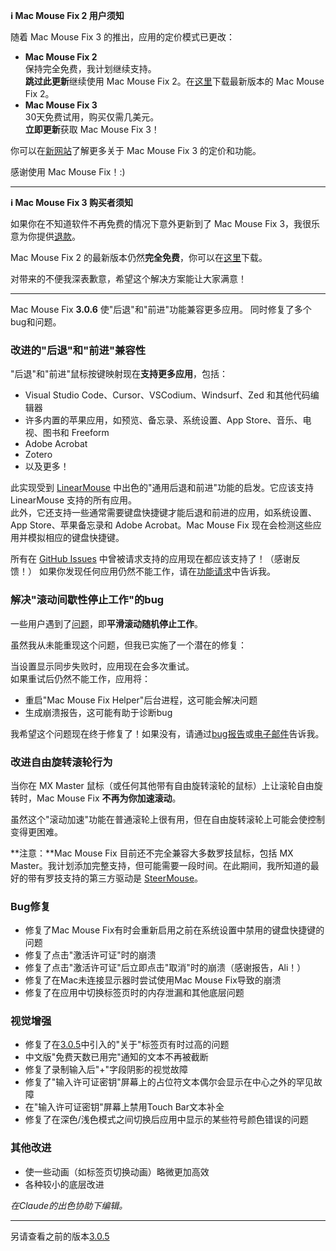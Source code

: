 **ℹ️ Mac Mouse Fix 2 用户须知**

随着 Mac Mouse Fix 3 的推出，应用的定价模式已更改：

- **Mac Mouse Fix 2**\
保持完全免费，我计划继续支持。\
**跳过此更新**继续使用 Mac Mouse Fix 2。在[这里](https://redirect.macmousefix.com/?target=mmf2-latest)下载最新版本的 Mac Mouse Fix 2。
- **Mac Mouse Fix 3**\
30天免费试用，购买仅需几美元。\
**立即更新**获取 Mac Mouse Fix 3！

你可以在[新网站](https://macmousefix.com/)了解更多关于 Mac Mouse Fix 3 的定价和功能。

感谢使用 Mac Mouse Fix！:)

---

**ℹ️ Mac Mouse Fix 3 购买者须知**

如果你在不知道软件不再免费的情况下意外更新到了 Mac Mouse Fix 3，我很乐意为你提供[退款](https://redirect.macmousefix.com/?target=mmf-apply-for-refund)。

Mac Mouse Fix 2 的最新版本仍然**完全免费**，你可以在[这里](https://redirect.macmousefix.com/?target=mmf2-latest)下载。

对带来的不便我深表歉意，希望这个解决方案能让大家满意！

---

Mac Mouse Fix **3.0.6** 使"后退"和"前进"功能兼容更多应用。
同时修复了多个bug和问题。

### 改进的"后退"和"前进"兼容性

"后退"和"前进"鼠标按键映射现在**支持更多应用**，包括：

- Visual Studio Code、Cursor、VSCodium、Windsurf、Zed 和其他代码编辑器
- 许多内置的苹果应用，如预览、备忘录、系统设置、App Store、音乐、电视、图书和 Freeform
- Adobe Acrobat
- Zotero
- 以及更多！

此实现受到 [LinearMouse](https://github.com/linearmouse/linearmouse) 中出色的"通用后退和前进"功能的启发。它应该支持 LinearMouse 支持的所有应用。\
此外，它还支持一些通常需要键盘快捷键才能后退和前进的应用，如系统设置、App Store、苹果备忘录和 Adobe Acrobat。Mac Mouse Fix 现在会检测这些应用并模拟相应的键盘快捷键。

所有在 [GitHub Issues](https://github.com/noah-nuebling/mac-mouse-fix/issues?q=state%3Aclosed%20label%3A%22Universal%20Back%20and%20Forward%22) 中曾被请求支持的应用现在都应该支持了！（感谢反馈！）
如果你发现任何应用仍然不能工作，请在[功能请求](http://redirect.macmousefix.com/?target=mmf-feedback-feature-request)中告诉我。

### 解决"滚动间歇性停止工作"的bug

一些用户遇到了[问题](https://github.com/noah-nuebling/mac-mouse-fix/issues?q=is%3Aissue%20state%3Aclosed%20stops%20working%20label%3A%22Scroll%20Stops%20Working%20Intermittently%22)，即**平滑滚动随机停止工作**。

虽然我从未能重现这个问题，但我已实施了一个潜在的修复：

当设置显示同步失败时，应用现在会多次重试。\
如果重试后仍然不能工作，应用将：

- 重启"Mac Mouse Fix Helper"后台进程，这可能会解决问题
- 生成崩溃报告，这可能有助于诊断bug

我希望这个问题现在终于修复了！如果没有，请通过[bug报告](http://redirect.macmousefix.com/?target=mmf-feedback-bug-report)或[电子邮件](http://redirect.macmousefix.com/?target=mailto-noah)告诉我。

### 改进自由旋转滚轮行为

当你在 MX Master 鼠标（或任何其他带有自由旋转滚轮的鼠标）上让滚轮自由旋转时，Mac Mouse Fix **不再为你加速滚动**。

虽然这个"滚动加速"功能在普通滚轮上很有用，但在自由旋转滚轮上可能会使控制变得更困难。

**注意：**Mac Mouse Fix 目前还不完全兼容大多数罗技鼠标，包括 MX Master。我计划添加完整支持，但可能需要一段时间。在此期间，我所知道的最好的带有罗技支持的第三方驱动是 [SteerMouse](https://plentycom.jp/en/steermouse/)。

### Bug修复

- 修复了Mac Mouse Fix有时会重新启用之前在系统设置中禁用的键盘快捷键的问题
- 修复了点击"激活许可证"时的崩溃
- 修复了点击"激活许可证"后立即点击"取消"时的崩溃（感谢报告，Ali！）
- 修复了在Mac未连接显示器时尝试使用Mac Mouse Fix导致的崩溃
- 修复了在应用中切换标签页时的内存泄漏和其他底层问题

### 视觉增强

- 修复了在[3.0.5](https://github.com/noah-nuebling/mac-mouse-fix/releases/tag/3.0.5)中引入的"关于"标签页有时过高的问题
- 中文版"免费天数已用完"通知的文本不再被截断
- 修复了录制输入后"+"字段阴影的视觉故障
- 修复了"输入许可证密钥"屏幕上的占位符文本偶尔会显示在中心之外的罕见故障
- 在"输入许可证密钥"屏幕上禁用Touch Bar文本补全
- 修复了在深色/浅色模式之间切换后应用中显示的某些符号颜色错误的问题

### 其他改进

- 使一些动画（如标签页切换动画）略微更加高效
- 各种较小的底层改进

*在Claude的出色协助下编辑。*

---

另请查看之前的版本[3.0.5](https://github.com/noah-nuebling/mac-mouse-fix/releases/tag/3.0.5)